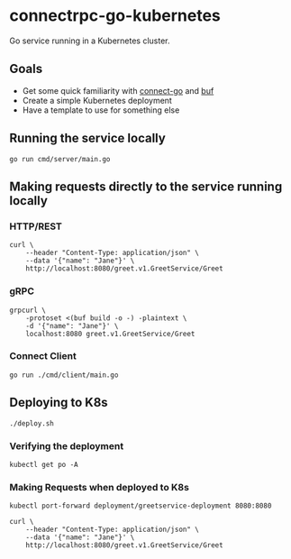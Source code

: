 # connectrpc-go-kubernetes

Go service running in a Kubernetes cluster.

## Goals

- Get some quick familiarity with [connect-go](https://github.com/connectrpc/connect-go) and [buf](https://github.com/bufbuild/buf)
- Create a simple Kubernetes deployment
- Have a template to use for something else

## Running the service locally

```shell
go run cmd/server/main.go
```

## Making requests directly to the service running locally

### HTTP/REST

```shell
curl \
    --header "Content-Type: application/json" \
    --data '{"name": "Jane"}' \
    http://localhost:8080/greet.v1.GreetService/Greet
```

### gRPC

```shell
grpcurl \
    -protoset <(buf build -o -) -plaintext \
    -d '{"name": "Jane"}' \
    localhost:8080 greet.v1.GreetService/Greet
```

### Connect Client

```shell
go run ./cmd/client/main.go
```

## Deploying to K8s

```shell
./deploy.sh
```

### Verifying the deployment

```shell
kubectl get po -A
```

### Making Requests when deployed to K8s

```shell
kubectl port-forward deployment/greetservice-deployment 8080:8080
```

```shell
curl \
    --header "Content-Type: application/json" \
    --data '{"name": "Jane"}' \
    http://localhost:8080/greet.v1.GreetService/Greet
```
